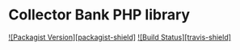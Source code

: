 Collector Bank PHP library
==========================
[![Packagist Version][packagist-shield]](https://packagist.org/packages/zaporylie/php-collector)
[![Build Status][travis-shield]](https://travis-ci.org/zaporylie/php-collector)
